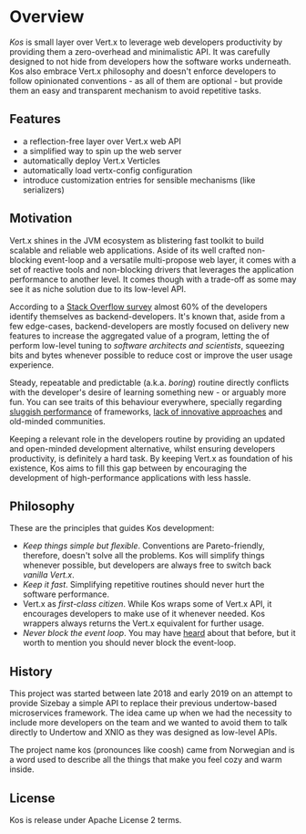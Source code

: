 # Overview
_Kos_ is small layer over Vert.x to leverage web developers productivity by providing them a
zero-overhead and minimalistic API. It was carefully designed to not hide from developers
how the software works underneath. Kos also embrace Vert.x philosophy and doesn't enforce
developers to follow opinionated conventions - as all of them are optional - but provide
them an easy and transparent mechanism to avoid repetitive tasks.

## Features
* a reflection-free layer over Vert.x web API
* a simplified way to spin up the web server
* automatically deploy Vert.x Verticles
* automatically load vertx-config configuration
* introduce customization entries for sensible mechanisms (like serializers)

## Motivation
Vert.x shines in the JVM ecosystem as blistering fast toolkit to build scalable and reliable web applications. Aside of
its well crafted non-blocking event-loop and a versatile multi-propose web layer, it comes with a set of reactive tools
and non-blocking drivers that leverages the application performance to another level. It comes though with a trade-off
as some may see it as niche solution due to its low-level API.

According to a [Stack Overflow survey](https://insights.stackoverflow.com/survey/2018/#developer-roles)
almost 60% of the developers identify themselves as backend-developers. It's known that, aside from a few
edge-cases, backend-developers are mostly focused on delivery new features to increase the aggregated value
of a program, letting the of perform low-level tuning to _software architects and scientists_, squeezing bits
and bytes whenever possible to reduce cost or improve the user usage experience.

Steady, repeatable and predictable (a.k.a. _boring_) routine directly conflicts with the developer's desire of
learning something new - or arguably more fun. You can see traits of this behaviour everywhere, specially regarding
[sluggish performance](https://medium.com/@hussachai/scalas-immutable-collections-can-be-slow-as-a-snail-da6fc24bc688)
of frameworks,
[lack of innovative approaches](https://rclayton.silvrback.com/i-m-quitting-java-and-moving-to-go) and
old-minded communities.

Keeping a relevant role in the developers routine by providing an updated and open-minded development alternative,
whilst ensuring developers productivity, is definitely a hard task. By keeping Vert.x as foundation of his existence,
Kos aims to fill this gap between by encouraging the development of high-performance applications with less hassle.

## Philosophy
These are the principles that guides Kos development:

- _Keep things simple but flexible_. Conventions are Pareto-friendly, therefore, doesn't solve all the problems. Kos will simplify
things whenever possible, but developers are always free to switch back _vanilla Vert.x_.
- _Keep it fast_. Simplifying repetitive routines should never hurt the software performance.
- Vert.x as _first-class citizen_. While Kos wraps some of Vert.x API, it encourages developers to make use of it
whenever needed. Kos wrappers always returns the Vert.x equivalent for further usage.
- _Never block the event loop_. You may have [heard](https://servicesblog.redhat.com/2019/07/01/troubleshooting-the-performance-of-vert-x-applications-part-i-the-event-loop-model/)
about that before, but it worth to mention you should never block the event-loop.

## History
This project was started between late 2018 and early 2019 on an attempt to provide Sizebay
a simple API to replace their previous undertow-based microservices framework. The idea came
up when we had the necessity to include more developers on the team and we wanted to avoid
them to talk directly to Undertow and XNIO as they was designed as low-level APIs.

The project name kos (pronounces like coosh) came from Norwegian and is a word used to describe
all the things that make you feel cozy and warm inside.

## License
Kos is release under Apache License 2 terms.
